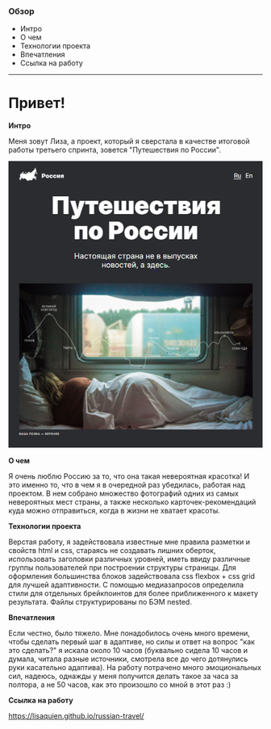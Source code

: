 ### Обзор
* Интро
* О чем
* Технологии проекта
* Впечатления
* Ссылка на работу

------------

# Привет!

**Интро**

Меня зовут Лиза, а проект, который я сверстала в качестве итоговой работы третьего спринта, зовется "Путешествия по России". 

![Приветственная страница](welcome-screen.png)

**О чем**

Я очень люблю Россию за то, что она такая невероятная красотка! И это именно то, что в чем я в очередной раз убедилась, работая над проектом. В нем собрано множество фотографий одних из самых невероятных мест страны, а также несколько карточек-рекомендаций куда можно отправиться, когда в жизни не хватает красоты.

**Технологии проекта**

Верстая работу, я задействовала известные мне правила разметки и свойств html и css, стараясь не создавать лишних оберток, использовать заголовки различных уровней, иметь ввиду различные группы пользователей при построении структуры страницы. Для оформления большинства блоков задействовала css flexbox + css grid для лучшей адаптивности. С помощью медиазапросов определила стили для отдельных брейкпоинтов для более приближенного к макету результата. Файлы структурированы по БЭМ nested.

**Впечатления**

Если честно, было тяжело. Мне понадобилось очень много времени, чтобы сделать первый шаг в адаптиве, но силы и ответ на вопрос "как это сделать?" я искала около 10 часов (буквально сидела 10 часов и думала, читала разные источники, смотрела все до чего дотянулись руки касательно адаптива). На работу потрачено много эмоциональных сил, надеюсь, однажды у меня получится делать такое за часа за полтора, а не 50 часов, как это произошло со мной в этот раз :) 

**Ссылка на работу**

https://lisaquien.github.io/russian-travel/